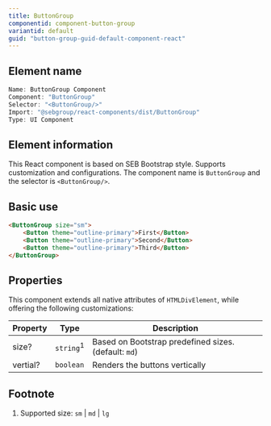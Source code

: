 ```yaml
---
title: ButtonGroup
componentid: component-button-group
variantid: default
guid: "button-group-guid-default-component-react"
---
```


## Element name

```javascript
Name: ButtonGroup Component
Component: "ButtonGroup"
Selector: "<ButtonGroup/>"
Import: "@sebgroup/react-components/dist/ButtonGroup"
Type: UI Component
```

## Element information

This React component is based on SEB Bootstrap style. Supports customization and configurations. The component name is `ButtonGroup` and the selector is `<ButtonGroup/>`.

## Basic use

```html
<ButtonGroup size="sm">
    <Button theme="outline-primary">First</Button>
    <Button theme="outline-primary">Second</Button>
    <Button theme="outline-primary">Third</Button>
</ButtonGroup>
```

## Properties

This component extends all native attributes of `HTMLDivElement`, while offering the following customizations:

| Property | Type                 | Description                                          |
| -------- | -------------------- | ---------------------------------------------------- |
| size?    | `string`<sup>1</sup> | Based on Bootstrap predefined sizes. (default: `md`) |
| vertial? | `boolean`            | Renders the buttons vertically                       |

## Footnote
1. Supported size: `sm` | `md` | `lg`